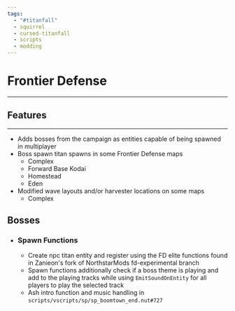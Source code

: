 ```yaml
---
tags:
  - "#titanfall"
  - squirrel
  - cursed-titanfall
  - scripts
  - modding
---
```

# Frontier Defense
-------------------------
## Features
---------------
- Adds bosses from the campaign as entities capable of being spawned in multiplayer
- Boss spawn titan spawns in some Frontier Defense maps
	- Complex
	- Forward Base Kodai
	- Homestead
	- Eden
- Modified wave layouts and/or harvester locations on some maps
	- Complex
## Bosses
- ### Spawn Functions
	- Create npc titan entity and register using the FD elite functions found in Zanieon's fork of NorthstarMods fd-experimental branch
	- Spawn functions additionally check if a boss theme is playing and add to the playing tracks while using `EmitSoundOnEntity` for all players to play the selected track
	- Ash intro function and music handling in `scripts/vscripts/sp/sp_boomtown_end.nut#727`